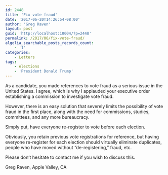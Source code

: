 ```yaml
---
id: 2448
title: 'Fix vote fraud'
date: '2017-06-20T14:26:54-08:00'
author: 'Greg Raven'
layout: post
guid: 'http://localhost:10004/?p=2448'
permalink: /2017/06/fix-vote-fraud/
algolia_searchable_posts_records_count:
    - '1'
categories:
    - Letters
tags:
    - elections
    - 'President Donald Trump'
---
```


As a candidate, you made references to vote fraud as a serious issue in the United States. I agree, which is why I applauded your executive order establishing a commission to investigate vote fraud.

However, there is an easy solution that severely limits the possibility of vote fraud in the first place, along with the need for commissions, studies, committees, and any more bureaucracy.

Simply put, have everyone re-register to vote before each election.

Obviously, you retain previous vote registrations for reference, but having everyone re-register for each election should virtually eliminate duplicates, people who have moved without “de-registering,” fraud, etc.

Please don’t hesitate to contact me if you wish to discuss this.

Greg Raven, Apple Valley, CA